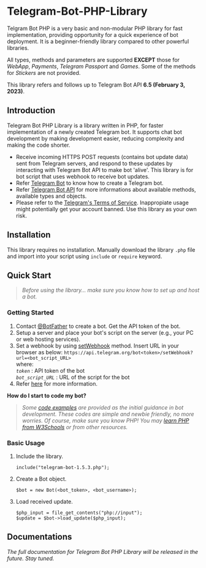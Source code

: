 # Telegram-Bot-PHP-Library
Telgram Bot PHP is a very basic and non-modular PHP library for fast implementation, providing opportunity for a quick experience of bot deployment. It is a beginner-friendly library compared to other powerful libraries.

All types, methods and parameters are supported **EXCEPT** those for *WebApp*, *Payments*, *Telegram Passport* and *Games*. Some of the methods for *Stickers* are not provided.

This library refers and follows up to Telegram Bot API **6.5 (February 3, 2023)**.

## Introduction
Telegram Bot PHP Library is a library written in PHP, for faster implementation of a newly created Telegram bot. It supports chat bot development by making development easier, reducing complexity and making the code shorter.
- Receive incoming HTTPS POST requests (contains bot update data) sent from Telegram servers, and respond to these updates by interacting with Telegram Bot API to make bot 'alive'. This library is for bot script that uses webhook to receive bot updates.
- Refer [Telegram Bot](https://core.telegram.org/bots) to know how to create a Telegram bot.
- Refer [Telegram Bot API](https://core.telegram.org/bots/api) for more informations about available methods, available types and objects.
- Please refer to the [Telegram's Terms of Service](https://telegram.org/tos). Inappropiate usage might potentially get your account banned. Use this library as your own risk.

## Installation
This library requires no installation. Manually download the library `.php` file and import into your script using `include` or `require` keyword.

## Quick Start
> *Before using the library... make sure you know how to set up and host a bot.*

### Getting Started
1. Contact [@BotFather](https://t.me/botfather) to create a bot. Get the API token of the bot.
2. Setup a server and place your bot's script on the server (e.g., your PC or web hosting services).
3. Set a webhook by using [setWebhook](https://core.telegram.org/bots/api#setwebhook) method. Insert URL in your browser as below:
   `https://api.telegram.org/bot<token>/setWebhook?url=<bot_script_URL>`<br>
   where:<br>
   *`token`* : API token of the bot<br>
   *`bot_script_URL`* : URL of the script for the bot
4. Refer [here](https://core.telegram.org/bots) for more information.

**How do I start to code my bot?**
> *Some [code examples](Code%20Examples) are provided as the initial guidance in bot development. These codes are simple and newbie friendly, no more worries. Of course, make sure you know PHP! You may [learn PHP from W3Schools](https://www.w3schools.com/php/default.asp) or from other resources.*

### Basic Usage
1. Include the library.

    ```
    include("telegram-bot-1.5.3.php");
    ```
2. Create a Bot object.

    ```
    $bot = new Bot(<bot_token>, <bot_username>);
    ```
3. Load received update.

    ```
    $php_input = file_get_contents("php://input");
    $update = $bot->load_update($php_input);
    ```

## Documentations
*The full documentation for Telegram Bot PHP Library will be released in the future. Stay tuned.*
